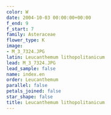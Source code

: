 ```yaml
---
color: W
date: 2004-10-03 00:00:00+00:00
f_end: 9
f_start: 7
family: Asteraceae
flower_type: K
image:
- M_3_7324.JPG
latin: Leucanthemum lithopolitanicum
lead: M_3_7324.JPG
lead_sample: false
name: index.en
order: Leucanthemum
parallel: false
petals_joined: false
star_shape: false
title: Leucanthemum lithopolitanicum
---
```

